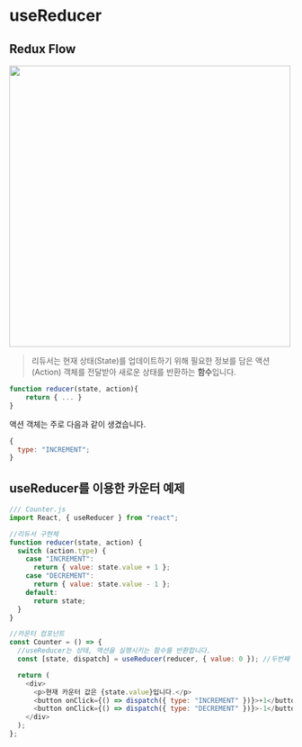 # useReducer

## Redux Flow

<img src="https://user-images.githubusercontent.com/7090906/69519846-58f63000-0f9e-11ea-8b7f-fefd7cebbccc.png" width="500" />

> 리듀서는 현재 상태(State)를 업데이트하기 위해 필요한 정보를 담은 액션(Action) 객체를 전달받아 새로운 상태를 반환하는 **함수**입니다.

```js
function reducer(state, action){
    return { ... }
}
```

액션 객체는 주로 다음과 같이 생겼습니다.

```js
{
  type: "INCREMENT";
}
```

## useReducer를 이용한 카운터 예제

```js
/// Counter.js
import React, { useReducer } from "react";

//리듀서 구현체
function reducer(state, action) {
  switch (action.type) {
    case "INCREMENT":
      return { value: state.value + 1 };
    case "DECREMENT":
      return { value: state.value - 1 };
    default:
      return state;
  }
}

//카운터 컴포넌트
const Counter = () => {
  //useReducer는 상태, 액션을 실행시키는 함수를 반환합니다.
  const [state, dispatch] = useReducer(reducer, { value: 0 }); //두번째 인자는 초기 상태값입니다.

  return (
    <div>
      <p>현재 카운터 값은 {state.value}입니다.</p>
      <button onClick={() => dispatch({ type: "INCREMENT" })}>+1</button>
      <button onClick={() => dispatch({ type: "DECREMENT" })}>-1</button>
    </div>
  );
};
```
